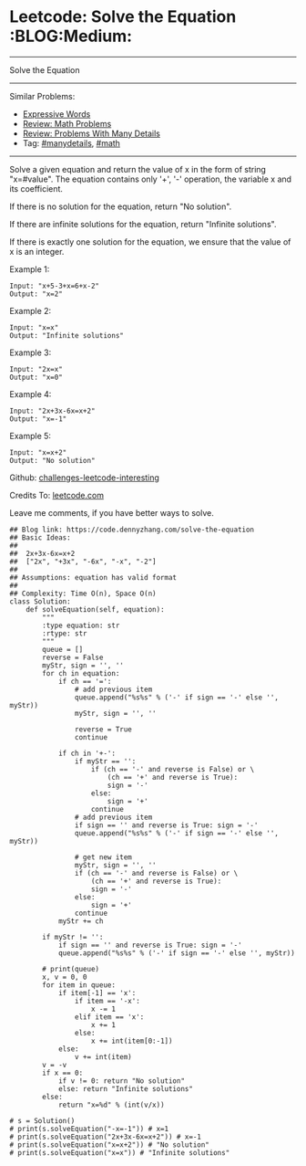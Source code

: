 # Leetcode: Solve the Equation     :BLOG:Medium:


---

Solve the Equation  

---

Similar Problems:  
-   [Expressive Words](https://code.dennyzhang.com/expressive-words)
-   [Review: Math Problems](https://code.dennyzhang.com/review-math)
-   [Review: Problems With Many Details](https://code.dennyzhang.com/review-manydetails)
-   Tag: [#manydetails](https://code.dennyzhang.com/tag/manydetails), [#math](https://code.dennyzhang.com/tag/math)

---

Solve a given equation and return the value of x in the form of string "x=#value". The equation contains only '+', '-' operation, the variable x and its coefficient.  

If there is no solution for the equation, return "No solution".  

If there are infinite solutions for the equation, return "Infinite solutions".  

If there is exactly one solution for the equation, we ensure that the value of x is an integer.  

Example 1:  

    Input: "x+5-3+x=6+x-2"
    Output: "x=2"

Example 2:  

    Input: "x=x"
    Output: "Infinite solutions"

Example 3:  

    Input: "2x=x"
    Output: "x=0"

Example 4:  

    Input: "2x+3x-6x=x+2"
    Output: "x=-1"

Example 5:  

    Input: "x=x+2"
    Output: "No solution"

Github: [challenges-leetcode-interesting](https://github.com/DennyZhang/challenges-leetcode-interesting/tree/master/solve-the-equation)  

Credits To: [leetcode.com](https://leetcode.com/problems/solve-the-equation/description/)  

Leave me comments, if you have better ways to solve.  

    ## Blog link: https://code.dennyzhang.com/solve-the-equation
    ## Basic Ideas:
    ##
    ##  2x+3x-6x=x+2
    ##  ["2x", "+3x", "-6x", "-x", "-2"]
    ##
    ## Assumptions: equation has valid format
    ##
    ## Complexity: Time O(n), Space O(n)
    class Solution:
        def solveEquation(self, equation):
            """
            :type equation: str
            :rtype: str
            """
            queue = []
            reverse = False
            myStr, sign = '', ''
            for ch in equation:
                if ch == '=': 
                    # add previous item
                    queue.append("%s%s" % ('-' if sign == '-' else '', myStr))
                    myStr, sign = '', ''
    
                    reverse = True
                    continue
    
                if ch in '+-':
                    if myStr == '':
                        if (ch == '-' and reverse is False) or \
                            (ch == '+' and reverse is True):
                            sign = '-'
                        else:
                            sign = '+'
                        continue
                    # add previous item
                    if sign == '' and reverse is True: sign = '-'
                    queue.append("%s%s" % ('-' if sign == '-' else '', myStr))
    
                    # get new item
                    myStr, sign = '', ''
                    if (ch == '-' and reverse is False) or \
                        (ch == '+' and reverse is True):
                        sign = '-'
                    else:
                        sign = '+'
                    continue
                myStr += ch
    
            if myStr != '': 
                if sign == '' and reverse is True: sign = '-'
                queue.append("%s%s" % ('-' if sign == '-' else '', myStr))
    
            # print(queue)
            x, v = 0, 0
            for item in queue:
                if item[-1] == 'x':
                    if item == '-x':
                        x -= 1
                    elif item == 'x':
                        x += 1
                    else:
                        x += int(item[0:-1])
                else:
                    v += int(item)
            v = -v
            if x == 0:
                if v != 0: return "No solution"
                else: return "Infinite solutions"
            else:
                return "x=%d" % (int(v/x))
    
    # s = Solution()
    # print(s.solveEquation("-x=-1")) # x=1
    # print(s.solveEquation("2x+3x-6x=x+2")) # x=-1
    # print(s.solveEquation("x=x+2")) # "No solution"
    # print(s.solveEquation("x=x")) # "Infinite solutions"